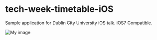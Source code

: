 tech-week-timetable-iOS
=======================

Sample application for Dublin City University iOS talk. iOS7 Compatible. 

![My image](foFox.github.com/repository/img/image.jpg)

